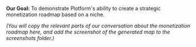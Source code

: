 **Our Goal:** To demonstrate Plotform's ability to create a strategic monetization roadmap based on a niche.

*(You will copy the relevant parts of our conversation about the monetization roadmap here, and add the screenshot of the generated map to the screenshots folder.)*
